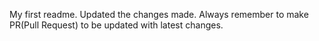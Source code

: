 My first readme.
Updated the changes made.
Always remember to make PR(Pull Request) to be updated with latest changes.
